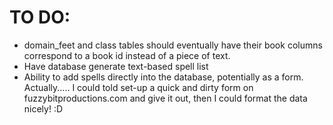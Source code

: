TO DO:
================

* domain_feet and class tables should eventually have their book columns correspond to a book id instead of a piece of text.
* Have database generate text-based spell list
* Ability to add spells directly into the database, potentially as a form. Actually..... I could told set-up a quick and dirty form on fuzzybitproductions.com and give it out, then I could format the data nicely! :D